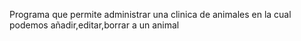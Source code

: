 Programa que permite administrar una clinica de animales en la cual podemos añadir,editar,borrar a un animal 

